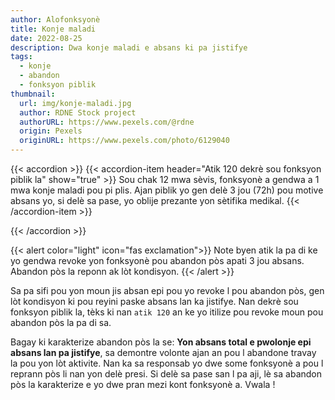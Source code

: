 ```yaml
---
author: Alofonksyonè
title: Konje maladi
date: 2022-08-25
description: Dwa konje maladi e absans ki pa jistifye
tags:
  - konje
  - abandon
  - fonksyon piblik  
thumbnail:
  url: img/konje-maladi.jpg
  author: RDNE Stock project
  authorURL: https://www.pexels.com/@rdne
  origin: Pexels
  originURL: https://www.pexels.com/photo/6129040
---
```


{{< accordion >}}
  {{< accordion-item header="Atik 120 dekrè sou fonksyon piblik la" show="true" >}}
  Sou chak 12 mwa sèvis, fonksyonè a gendwa a 1 mwa konje maladi pou pi plis. Ajan piblik yo gen delè 3 jou (72h) pou motive absans yo, si delè sa pase, yo oblije prezante yon sètifika medikal.
  {{< /accordion-item >}}
  <!-- {{< accordion-item header="Accordion Item #3" >}}
    This is the third item's accordion body.
  {{< /accordion-item >}} -->
{{< /accordion >}}

{{< alert color="light" icon="fas exclamation">}}
    Note byen atik la pa di ke yo gendwa revoke yon fonksyonè pou abandon pòs apati 3 jou absans. Abandon pòs la reponn ak lòt kondisyon.
{{< /alert >}}

Sa pa sifi pou yon moun jis absan epi pou yo revoke l pou abandon pòs, gen lòt kondisyon ki pou reyini paske absans lan ka jistifye. Nan dekrè sou fonksyon piblik la, tèks ki nan `atik 120` an ke yo itilize pou revoke moun pou abandon pòs la pa di sa. 

Bagay ki karakterize abandon pòs la se: **Yon absans total e pwolonje epi absans lan pa jistifye**, sa demontre volonte ajan an pou l abandone travay la pou yon lòt aktivite. Nan ka sa responsab yo dwe some fonksyonè a pou l reprann pòs li nan yon delè presi. Si delè sa pase san l pa aji, lè sa abandon pòs la karakterize e yo dwe pran mezi kont fonksyonè a. Vwala !